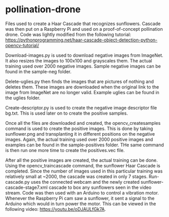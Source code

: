 # pollination-drone
Files used to create a Haar Cascade that recognizes sunflowers. Cascade was then put on a Raspberry Pi and used on a proof-of-concept pollination drone. Code was lightly modified from the following tutorial: https://pythonprogramming.net/haar-cascade-object-detection-python-opencv-tutorial/

Download-images.py is used to download negative images from ImageNet. It also resizes the images to 100x100 and grayscales them. The actual training used over 2000 negative images. Sample negative images can be found in the sample-neg folder. 

Delete-uglies.py then finds the images that are pictures of nothing and deletes them. These images are downloaded when the original link to the image from ImageNet are no longer valid. Example uglies can be found in the uglies folder.

Create-descriptor.py is used to create the negative image descriptor file bg.txt. This is used later on to create the positive samples.

Once all the files are downloaded and created, the opencv_createsamples command is used to create the positive images. This is done by taking sunflower.png and transplanting it in different positions on the negative images. Again, the actual training used over 2000 positive images and examples can be found in the sample-positives folder. THe same command is then run one more time to create the positives.vec file.

After all the positive images are created, the actual training can be done. Using the opencv_traincascade command, the sunflower Haar Cascade is completed. Since the number of images used in this particular training was relatively small at ~2000, the cascade was created in only 7 stages. Run-cascade.py uses the connected webcam and the newly created sunflower-cascade-stage7.xml cascade to box any sunflowers seen in the video stream. Code was then used with an Arduino to control a vibration motor. Whenever the Raspberry Pi cam saw a sunflower, it sent a signal to the Arduino which would in turn power the motor. This can be viewed in the following video: https://youtu.be/oDJAULfGk7A.
